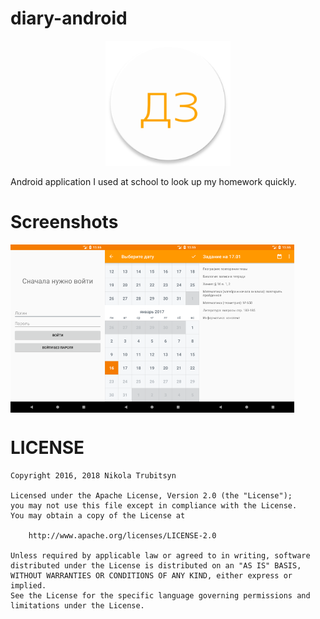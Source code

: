 # diary-android

<p align="center">
  <img 
src="app/src/main/ic_launcher-web.png" 
width="200">
</p>

Android application I used at school to look up 
my homework quickly.


# Screenshots

<div style="display:flex;">
<img alt="Login" src="screenshots/login.png" width="30%">
<img alt="Tasks" src="screenshots/calendar.png" width="30%">
<img alt="Calendar" src="screenshots/tasks.png" width="30%">
</div>

# LICENSE

```
Copyright 2016, 2018 Nikola Trubitsyn

Licensed under the Apache License, Version 2.0 (the "License");
you may not use this file except in compliance with the License.
You may obtain a copy of the License at

    http://www.apache.org/licenses/LICENSE-2.0

Unless required by applicable law or agreed to in writing, software
distributed under the License is distributed on an "AS IS" BASIS,
WITHOUT WARRANTIES OR CONDITIONS OF ANY KIND, either express or implied.
See the License for the specific language governing permissions and
limitations under the License.
 ```
